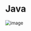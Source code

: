 # Java

![image](https://user-images.githubusercontent.com/55604485/162629453-82ae96df-a072-4bd3-a17a-0493eb6fa9a1.png)
